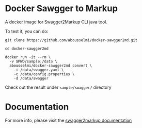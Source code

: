 # Docker Sawgger to Markup

A docker image for Swagger2Markup CLI java tool.

To test it, you can do:

```console
git clone https://github.com/abousselmi/docker-sawgger2md.git
```

```console
cd docker-sawgger2md
```

```console
docker run -it --rm \
  -v $PWD/sample:/data \
  abousselmi/docker-sawgger2md convert \
    -i /data/swagger.yaml \
    -c /data/config.properties \
    -d /data/swagger
```

Check out the result under `sample/swagger/` directory

# Documentation

For more info, please visit the [swagger2markup documentation](http://swagger2markup.github.io/swagger2markup/1.3.3/)
